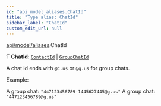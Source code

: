```yaml
---
id: "api_model_aliases.ChatId"
title: "Type alias: ChatId"
sidebar_label: "ChatId"
custom_edit_url: null
---
```


[api/model/aliases](/api/modules/api_model_aliases.md).ChatId

Ƭ **ChatId**: [`ContactId`](/api/types/api_model_aliases.ContactId.md) \| [`GroupChatId`](/api/types/api_model_aliases.GroupChatId.md)

A chat id ends with `@c.us` or `@g.us` for group chats.

Example:

A group chat: `"447123456789-1445627445@g.us"`
A group chat: `"447123456789@g.us"`
